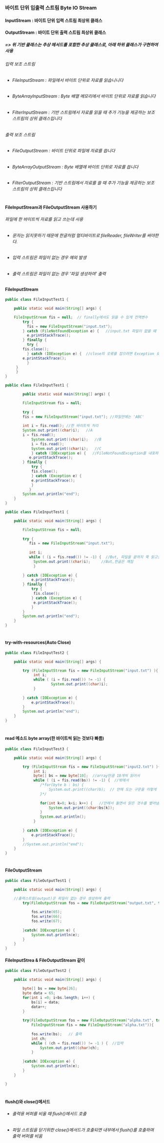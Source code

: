 ### 바이트 단위 입출력 스트림 Byte IO Stream
#### InputStream : 바이트 단위 입력 스트림 최상위 클래스
#### OutputStream : 바이트 단위 출력 스트림 최상위 클래스 
##### => 위 기반 클래스는 추상 메서드를 포함한 추상 클래스로, 아래 하위 클래스가 구현하여 사용 
###### 입력 보조 스트림
* ###### FileInputStream : 파일에서 바이트 단위로 자료를 읽습니니다
* ###### ByteArrayInputStream : Byte 배열 메모리에서 바이트 단위로 자료를 읽습니다
* ###### FilterInputStream : 기반 스트림에서 자료를 읽을 때 추가 기능을 제공하는 보조 스트림의 상위 클래스입니다
###### 출력 보조 스트림
* ###### FileOutputStream : 바이트 단위로 파일에 자료를 씁니다
* ###### ByteArrayOutputStream : Byte 배열에 바이트 단위로 자료를 씁니다
* ###### FilterOutputStream : 기반 스트림에서 자료를 쓸 때 추가 기능을 제공하는 보조 스트림의 상위 클래스입니다


#
**FileInputStream과 FileOutputStream 사용하기**
###### 파일에 한 바이트씩 자료를 읽고 쓰는데 사용 
* ###### 문자는 읽지못하기 때문에 한글처럼 멀티바이트로 fileReader, fileWriter를 써야한다.
* ###### 입력 스트림은 파일이 없는 경우 예외 발생
* ###### 출력 스트림은 파일이 없는 경우 '파일 생성하여' 출력
#### FileInputStream
```java
public class FileInputTest1 {

    public static void main(String[] args) {

	FileInputStream fis = null;  // finally에서도 읽을 수 있게 전역변수
	    try {
	      fis = new FileInputStream("input.txt");
	    } catch (FileNotFoundException e) {   //input.txt 파일이 없을 때 , FileNotFoundException -> Unknown Source
	      e.printStackTrace();
	    } finally {
	      try {
		fis.close();
	      } catch (IOException e) {  //close의 오류를 잡으려면 Exception 로.
		e.printStackTrace();
	      }
	 }
     }
}
```
```java
public class FileInputTest1 {

        public static void main(String[] args) {

	    FileInputStream fis = null;
	    
		try {
		fis = new FileInputStream("input.txt"); //파일안에는 'ABC'
			 			 
		int i = fis.read(); //한 바이트씩 처리 
		System.out.print((char)i);   //A
		i = fis.read();
       		System.out.print((char)i);   //B
     		i = fis.read();
       		System.out.print((char)i);   //C
      		} catch (IOException e) {   //FileNotFoundException를 내포하는 예외로 처리, read에서도 예외처리를 해야하니까 더 큰 걸로 다중예외처리
		   e.printStackTrace();
		} finally {
		    try {
			fis.close();
			} catch (Exception e) {
			e.printStackTrace();
			}
		   }
		System.out.println("end");
	}
}
```
```java
public class FileInputTest1 {

	public static void main(String[] args) {

		FileInputStream fis = null;
		
		try {
		   fis = new FileInputStream("input.txt");
			 			 
		   int i;
		   while ( (i = fis.read()) != -1) {  //But, 파일을 끝까지 쭉 읽고싶다면 while //-1 : end Of File
			 System.out.print((char)i);     //But,한글은 깨짐 
			 }
			 
		} catch (IOException e) {
			e.printStackTrace();
		} finally {
		    try {
			 fis.close();
			} catch (Exception e) {
			 e.printStackTrace();
			}
		}
		System.out.println("end");
	}
}
```
#

#### try-with-resources(Auto Close)
```java
public class FileInputTest2 {

	public static void main(String[] args) {

		try (FileInputStream fis = new FileInputStream("input.txt") ){  //Try안에 선언 //Auto Close이므로 finally필요 없음
			 int i;
			 while ( (i = fis.read()) != -1) {
			 		 System.out.print((char)i);
			 }
			 
		} catch (IOException e) {
			e.printStackTrace();
		}
		System.out.println("end");
	}
}
```
#

#### read 메소드 byte array(한 바이트씩 읽는 것보다 빠름)
```java
public class FileInputTest3 {

	public static void main(String[] args) {

		try (FileInputStream fis = new FileInputStream("input2.txt") ){
			 int i;
			 byte[] bs = new byte[10];  //array만큼 10개씩 읽어서 
			 while ( (i = fis.read(bs)) != -1) {  //밖에서
			 	/*for(byte b : bs) {
			 		System.out.print((char)b);  // 안에 도는 구문을 이렇게 하면 buffer에 남은 garbage가 출력됨 
			 	}*/
				 
				for(int k=0; k<i; k++) {   //안에서 돌면서 읽은 갯수를 뱉어냄. 
					System.out.print((char)bs[k]);
				}
			 	System.out.println();
			 }
			 
		} catch (IOException e) {
			e.printStackTrace();
		}
		//System.out.println("end");
	}
}
```
#
#### FileOutputStream
```java
public class FileOutputTest1 {

	public static void main(String[] args) {

    //출력스트림(output)은 파일이 없는 경우 생성하여 출력
		try(FileOutputStream fos = new FileOutputStream("output.txt", true)){  //true라고 하면 append되어서 출력
			
			fos.write(65);
			fos.write(66);
			fos.write(67);
			
		}catch( IOException e) {
			System.out.println(e);
		}
	}
}
```
#### FileInputStrea & FileOutputStream 같이 
```java
public class FileOutputTest2 {

	public static void main(String[] args) {

		byte[] bs = new byte[26];
		byte data = 65;
		for(int i =0; i<bs.length; i++) {     
			bs[i] = data;
			data++;
		}
		
		try(FileOutputStream fos = new FileOutputStream("alpha.txt", true);
			FileInputStream fis = new FileInputStream("alpha.txt")){
			
			fos.write(bs);   // 출력
			int ch;
			while ( (ch = fis.read()) != -1 ) {  //입력
				System.out.print((char)ch);
			}
			
		}catch( IOException e) {
			System.out.println(e);
		}
	}

}
```
#
**flush()와 close()메서드**
* ###### 출력용 버퍼를 비울 때 flush()메서드 호출
* ###### 파일 스트림을 닫기위한 close()메서드가 호출되면 내부에서 flush()를 호출하며 출력 버퍼를 비움
